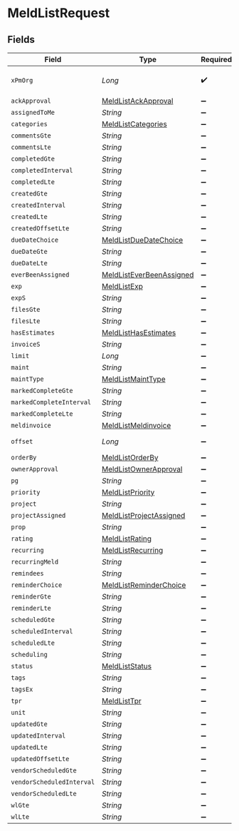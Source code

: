 # MeldListRequest


## Fields

| Field                                                                                                                    | Type                                                                                                                     | Required                                                                                                                 | Description                                                                                                              |
| ------------------------------------------------------------------------------------------------------------------------ | ------------------------------------------------------------------------------------------------------------------------ | ------------------------------------------------------------------------------------------------------------------------ | ------------------------------------------------------------------------------------------------------------------------ |
| `xPmOrg`                                                                                                                 | *Long*                                                                                                                   | :heavy_check_mark:                                                                                                       | The management ID (MID), found in the first number of your URL when logged in:  https://app.propertymeld.com/{MID}/m/123 |
| `ackApproval`                                                                                                            | [MeldListAckApproval](../../models/operations/MeldListAckApproval.md)                                                    | :heavy_minus_sign:                                                                                                       | ack_approval                                                                                                             |
| `assignedToMe`                                                                                                           | *String*                                                                                                                 | :heavy_minus_sign:                                                                                                       | assigned_to_me                                                                                                           |
| `categories`                                                                                                             | [MeldListCategories](../../models/operations/MeldListCategories.md)                                                      | :heavy_minus_sign:                                                                                                       | categories                                                                                                               |
| `commentsGte`                                                                                                            | *String*                                                                                                                 | :heavy_minus_sign:                                                                                                       | comments_gte                                                                                                             |
| `commentsLte`                                                                                                            | *String*                                                                                                                 | :heavy_minus_sign:                                                                                                       | comments_lte                                                                                                             |
| `completedGte`                                                                                                           | *String*                                                                                                                 | :heavy_minus_sign:                                                                                                       | completed__gte                                                                                                           |
| `completedInterval`                                                                                                      | *String*                                                                                                                 | :heavy_minus_sign:                                                                                                       | completed__interval                                                                                                      |
| `completedLte`                                                                                                           | *String*                                                                                                                 | :heavy_minus_sign:                                                                                                       | completed__lte                                                                                                           |
| `createdGte`                                                                                                             | *String*                                                                                                                 | :heavy_minus_sign:                                                                                                       | created__gte                                                                                                             |
| `createdInterval`                                                                                                        | *String*                                                                                                                 | :heavy_minus_sign:                                                                                                       | created__interval                                                                                                        |
| `createdLte`                                                                                                             | *String*                                                                                                                 | :heavy_minus_sign:                                                                                                       | created__lte                                                                                                             |
| `createdOffsetLte`                                                                                                       | *String*                                                                                                                 | :heavy_minus_sign:                                                                                                       | created__offset_lte                                                                                                      |
| `dueDateChoice`                                                                                                          | [MeldListDueDateChoice](../../models/operations/MeldListDueDateChoice.md)                                                | :heavy_minus_sign:                                                                                                       | due_date_choice                                                                                                          |
| `dueDateGte`                                                                                                             | *String*                                                                                                                 | :heavy_minus_sign:                                                                                                       | due_date_gte                                                                                                             |
| `dueDateLte`                                                                                                             | *String*                                                                                                                 | :heavy_minus_sign:                                                                                                       | due_date_lte                                                                                                             |
| `everBeenAssigned`                                                                                                       | [MeldListEverBeenAssigned](../../models/operations/MeldListEverBeenAssigned.md)                                          | :heavy_minus_sign:                                                                                                       | ever_been_assigned                                                                                                       |
| `exp`                                                                                                                    | [MeldListExp](../../models/operations/MeldListExp.md)                                                                    | :heavy_minus_sign:                                                                                                       | exp                                                                                                                      |
| `expS`                                                                                                                   | *String*                                                                                                                 | :heavy_minus_sign:                                                                                                       | exp_s                                                                                                                    |
| `filesGte`                                                                                                               | *String*                                                                                                                 | :heavy_minus_sign:                                                                                                       | files_gte                                                                                                                |
| `filesLte`                                                                                                               | *String*                                                                                                                 | :heavy_minus_sign:                                                                                                       | files_lte                                                                                                                |
| `hasEstimates`                                                                                                           | [MeldListHasEstimates](../../models/operations/MeldListHasEstimates.md)                                                  | :heavy_minus_sign:                                                                                                       | has_estimates                                                                                                            |
| `invoiceS`                                                                                                               | *String*                                                                                                                 | :heavy_minus_sign:                                                                                                       | invoice_s                                                                                                                |
| `limit`                                                                                                                  | *Long*                                                                                                                   | :heavy_minus_sign:                                                                                                       | Number of results to return per page.                                                                                    |
| `maint`                                                                                                                  | *String*                                                                                                                 | :heavy_minus_sign:                                                                                                       | maint                                                                                                                    |
| `maintType`                                                                                                              | [MeldListMaintType](../../models/operations/MeldListMaintType.md)                                                        | :heavy_minus_sign:                                                                                                       | maint_type                                                                                                               |
| `markedCompleteGte`                                                                                                      | *String*                                                                                                                 | :heavy_minus_sign:                                                                                                       | marked_complete__gte                                                                                                     |
| `markedCompleteInterval`                                                                                                 | *String*                                                                                                                 | :heavy_minus_sign:                                                                                                       | marked_complete__interval                                                                                                |
| `markedCompleteLte`                                                                                                      | *String*                                                                                                                 | :heavy_minus_sign:                                                                                                       | marked_complete__lte                                                                                                     |
| `meldinvoice`                                                                                                            | [MeldListMeldinvoice](../../models/operations/MeldListMeldinvoice.md)                                                    | :heavy_minus_sign:                                                                                                       | meldinvoice                                                                                                              |
| `offset`                                                                                                                 | *Long*                                                                                                                   | :heavy_minus_sign:                                                                                                       | The initial index from which to return the results.                                                                      |
| `orderBy`                                                                                                                | [MeldListOrderBy](../../models/operations/MeldListOrderBy.md)                                                            | :heavy_minus_sign:                                                                                                       | Ordering                                                                                                                 |
| `ownerApproval`                                                                                                          | [MeldListOwnerApproval](../../models/operations/MeldListOwnerApproval.md)                                                | :heavy_minus_sign:                                                                                                       | owner_approval                                                                                                           |
| `pg`                                                                                                                     | *String*                                                                                                                 | :heavy_minus_sign:                                                                                                       | pg                                                                                                                       |
| `priority`                                                                                                               | [MeldListPriority](../../models/operations/MeldListPriority.md)                                                          | :heavy_minus_sign:                                                                                                       | priority                                                                                                                 |
| `project`                                                                                                                | *String*                                                                                                                 | :heavy_minus_sign:                                                                                                       | project                                                                                                                  |
| `projectAssigned`                                                                                                        | [MeldListProjectAssigned](../../models/operations/MeldListProjectAssigned.md)                                            | :heavy_minus_sign:                                                                                                       | project_assigned                                                                                                         |
| `prop`                                                                                                                   | *String*                                                                                                                 | :heavy_minus_sign:                                                                                                       | prop                                                                                                                     |
| `rating`                                                                                                                 | [MeldListRating](../../models/operations/MeldListRating.md)                                                              | :heavy_minus_sign:                                                                                                       | rating                                                                                                                   |
| `recurring`                                                                                                              | [MeldListRecurring](../../models/operations/MeldListRecurring.md)                                                        | :heavy_minus_sign:                                                                                                       | recurring                                                                                                                |
| `recurringMeld`                                                                                                          | *String*                                                                                                                 | :heavy_minus_sign:                                                                                                       | recurring_meld                                                                                                           |
| `remindees`                                                                                                              | *String*                                                                                                                 | :heavy_minus_sign:                                                                                                       | remindees                                                                                                                |
| `reminderChoice`                                                                                                         | [MeldListReminderChoice](../../models/operations/MeldListReminderChoice.md)                                              | :heavy_minus_sign:                                                                                                       | reminder_choice                                                                                                          |
| `reminderGte`                                                                                                            | *String*                                                                                                                 | :heavy_minus_sign:                                                                                                       | reminder_gte                                                                                                             |
| `reminderLte`                                                                                                            | *String*                                                                                                                 | :heavy_minus_sign:                                                                                                       | reminder_lte                                                                                                             |
| `scheduledGte`                                                                                                           | *String*                                                                                                                 | :heavy_minus_sign:                                                                                                       | scheduled__gte                                                                                                           |
| `scheduledInterval`                                                                                                      | *String*                                                                                                                 | :heavy_minus_sign:                                                                                                       | scheduled__interval                                                                                                      |
| `scheduledLte`                                                                                                           | *String*                                                                                                                 | :heavy_minus_sign:                                                                                                       | scheduled__lte                                                                                                           |
| `scheduling`                                                                                                             | *String*                                                                                                                 | :heavy_minus_sign:                                                                                                       | scheduling                                                                                                               |
| `status`                                                                                                                 | [MeldListStatus](../../models/operations/MeldListStatus.md)                                                              | :heavy_minus_sign:                                                                                                       | status                                                                                                                   |
| `tags`                                                                                                                   | *String*                                                                                                                 | :heavy_minus_sign:                                                                                                       | tags                                                                                                                     |
| `tagsEx`                                                                                                                 | *String*                                                                                                                 | :heavy_minus_sign:                                                                                                       | tags_ex                                                                                                                  |
| `tpr`                                                                                                                    | [MeldListTpr](../../models/operations/MeldListTpr.md)                                                                    | :heavy_minus_sign:                                                                                                       | tpr                                                                                                                      |
| `unit`                                                                                                                   | *String*                                                                                                                 | :heavy_minus_sign:                                                                                                       | unit                                                                                                                     |
| `updatedGte`                                                                                                             | *String*                                                                                                                 | :heavy_minus_sign:                                                                                                       | updated__gte                                                                                                             |
| `updatedInterval`                                                                                                        | *String*                                                                                                                 | :heavy_minus_sign:                                                                                                       | updated__interval                                                                                                        |
| `updatedLte`                                                                                                             | *String*                                                                                                                 | :heavy_minus_sign:                                                                                                       | updated__lte                                                                                                             |
| `updatedOffsetLte`                                                                                                       | *String*                                                                                                                 | :heavy_minus_sign:                                                                                                       | updated__offset_lte                                                                                                      |
| `vendorScheduledGte`                                                                                                     | *String*                                                                                                                 | :heavy_minus_sign:                                                                                                       | vendor_scheduled__gte                                                                                                    |
| `vendorScheduledInterval`                                                                                                | *String*                                                                                                                 | :heavy_minus_sign:                                                                                                       | vendor_scheduled__interval                                                                                               |
| `vendorScheduledLte`                                                                                                     | *String*                                                                                                                 | :heavy_minus_sign:                                                                                                       | vendor_scheduled__lte                                                                                                    |
| `wlGte`                                                                                                                  | *String*                                                                                                                 | :heavy_minus_sign:                                                                                                       | wl__gte                                                                                                                  |
| `wlLte`                                                                                                                  | *String*                                                                                                                 | :heavy_minus_sign:                                                                                                       | wl__lte                                                                                                                  |